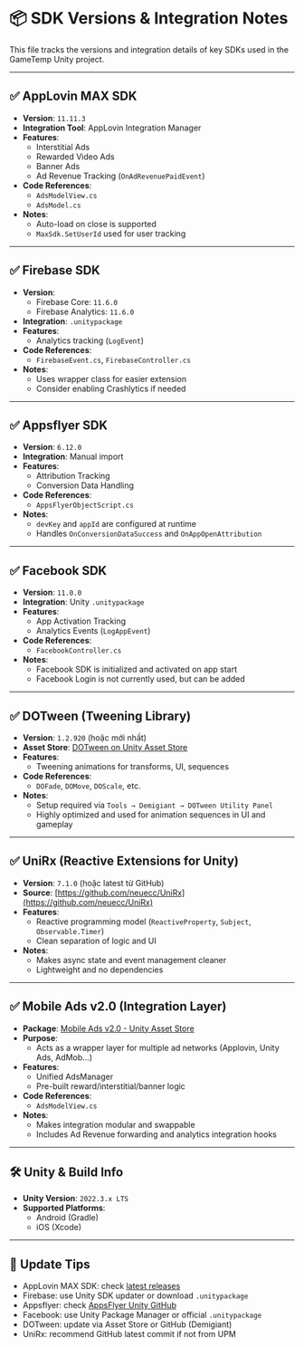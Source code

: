 # 📦 SDK Versions & Integration Notes

This file tracks the versions and integration details of key SDKs used in the GameTemp Unity project.

---

## ✅ AppLovin MAX SDK

- **Version**: `11.11.3`
- **Integration Tool**: AppLovin Integration Manager
- **Features**:
  - Interstitial Ads
  - Rewarded Video Ads
  - Banner Ads
  - Ad Revenue Tracking (`OnAdRevenuePaidEvent`)
- **Code References**:
  - `AdsModelView.cs`
  - `AdsModel.cs`
- **Notes**:
  - Auto-load on close is supported
  - `MaxSdk.SetUserId` used for user tracking

---

## ✅ Firebase SDK

- **Version**:
  - Firebase Core: `11.6.0`
  - Firebase Analytics: `11.6.0`
- **Integration**: `.unitypackage`
- **Features**:
  - Analytics tracking (`LogEvent`)
- **Code References**:
  - `FirebaseEvent.cs`, `FirebaseController.cs`
- **Notes**:
  - Uses wrapper class for easier extension
  - Consider enabling Crashlytics if needed

---

## ✅ Appsflyer SDK

- **Version**: `6.12.0`
- **Integration**: Manual import
- **Features**:
  - Attribution Tracking
  - Conversion Data Handling
- **Code References**:
  - `AppsFlyerObjectScript.cs`
- **Notes**:
  - `devKey` and `appId` are configured at runtime
  - Handles `OnConversionDataSuccess` and `OnAppOpenAttribution`

---

## ✅ Facebook SDK

- **Version**: `11.0.0`
- **Integration**: Unity `.unitypackage`
- **Features**:
  - App Activation Tracking
  - Analytics Events (`LogAppEvent`)
- **Code References**:
  - `FacebookController.cs`
- **Notes**:
  - Facebook SDK is initialized and activated on app start
  - Facebook Login is not currently used, but can be added

---

## ✅ DOTween (Tweening Library)

- **Version**: `1.2.920` (hoặc mới nhất)
- **Asset Store**: [DOTween on Unity Asset Store](https://assetstore.unity.com/publishers/19336)
- **Features**:
  - Tweening animations for transforms, UI, sequences
- **Code References**:
  - `DOFade`, `DOMove`, `DOScale`, etc.
- **Notes**:
  - Setup required via `Tools → Demigiant → DOTween Utility Panel`
  - Highly optimized and used for animation sequences in UI and gameplay

---

## ✅ UniRx (Reactive Extensions for Unity)

- **Version**: `7.1.0` (hoặc latest từ GitHub)
- **Source**: [https://github.com/neuecc/UniRx](https://github.com/neuecc/UniRx)
- **Features**:
  - Reactive programming model (`ReactiveProperty`, `Subject`, `Observable.Timer`)
  - Clean separation of logic and UI
- **Notes**:
  - Makes async state and event management cleaner
  - Lightweight and no dependencies

---

## ✅ Mobile Ads v2.0 (Integration Layer)

- **Package**: [Mobile Ads v2.0 - Unity Asset Store](https://assetstore.unity.com/packages/tools/integration/mobile-ads-v2-0-266331)
- **Purpose**:
  - Acts as a wrapper layer for multiple ad networks (Applovin, Unity Ads, AdMob...)
- **Features**:
  - Unified AdsManager
  - Pre-built reward/interstitial/banner logic
- **Code References**:
  - `AdsModelView.cs`
- **Notes**:
  - Makes integration modular and swappable
  - Includes Ad Revenue forwarding and analytics integration hooks

---

## 🛠 Unity & Build Info

- **Unity Version**: `2022.3.x LTS`
- **Supported Platforms**:
  - Android (Gradle)
  - iOS (Xcode)

---

## 📌 Update Tips

- AppLovin MAX SDK: check [latest releases](https://dash.applovin.com/documentation/mediation/unity/getting-started/integration#step-1)
- Firebase: use Unity SDK updater or download `.unitypackage`
- Appsflyer: check [AppsFlyer Unity GitHub](https://github.com/AppsFlyerSDK/AppsFlyerUnityPlugin)
- Facebook: use Unity Package Manager or official `.unitypackage`
- DOTween: update via Asset Store or GitHub (Demigiant)
- UniRx: recommend GitHub latest commit if not from UPM

